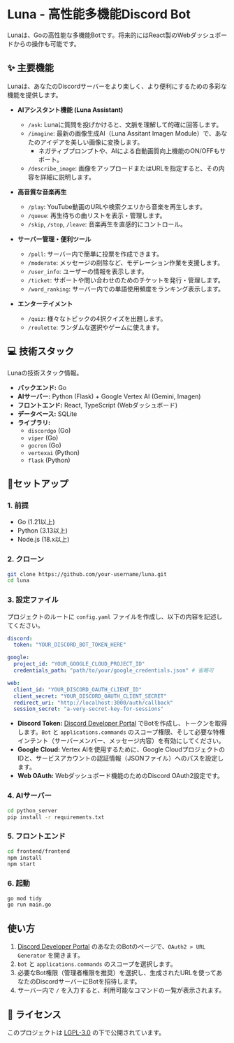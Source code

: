 # Luna - 高性能多機能Discord Bot

Lunaは、Goの高性能な多機能Botです。将来的にはReact製のWebダッシュボードからの操作も可能です。

## ✨ 主要機能

Lunaは、あなたのDiscordサーバーをより楽しく、より便利にするための多彩な機能を提供します。

- **AIアシスタント機能 (Luna Assistant)**
  - `/ask`: Lunaに質問を投げかけると、文脈を理解して的確に回答します。
  - `/imagine`: 最新の画像生成AI（Luna Assitant Imagen Module）で、あなたのアイデアを美しい画像に変換します。
    - ネガティブプロンプトや、AIによる自動画質向上機能のON/OFFもサポート。
  - `/describe_image`: 画像をアップロードまたはURLを指定すると、その内容を詳細に説明します。

- **高音質な音楽再生**
  - `/play`: YouTube動画のURLや検索クエリから音楽を再生します。
  - `/queue`: 再生待ちの曲リストを表示・管理します。
  - `/skip`, `/stop`, `/leave`: 音楽再生を直感的にコントロール。

- **サーバー管理・便利ツール**
  - `/poll`: サーバー内で簡単に投票を作成できます。
  - `/moderate`: メッセージの削除など、モデレーション作業を支援します。
  - `/user_info`: ユーザーの情報を表示します。
  - `/ticket`: サポートや問い合わせのためのチケットを発行・管理します。
  - `/word_ranking`: サーバー内での単語使用頻度をランキング表示します。

- **エンターテイメント**
  - `/quiz`: 様々なトピックの4択クイズを出題します。
  - `/roulette`: ランダムな選択やゲームに使えます。

## 💻 技術スタック

Lunaの技術スタック情報。

- **バックエンド:** Go
- **AIサーバー:** Python (Flask) + Google Vertex AI (Gemini, Imagen)
- **フロントエンド:** React, TypeScript (Webダッシュボード)
- **データベース:** SQLite
- **ライブラリ:**
  - `discordgo` (Go)
  - `viper` (Go)
  - `gocron` (Go)
  - `vertexai` (Python)
  - `flask` (Python)

## 🚀セットアップ
### 1. 前提

- Go (1.21以上)
- Python (3.13以上)
- Node.js (18.x以上)

### 2. クローン

```bash
git clone https://github.com/your-username/luna.git
cd luna
```

### 3. 設定ファイル

プロジェクトのルートに `config.yaml` ファイルを作成し、以下の内容を記述してください。

```yaml
discord:
  token: "YOUR_DISCORD_BOT_TOKEN_HERE"

google:
  project_id: "YOUR_GOOGLE_CLOUD_PROJECT_ID"
  credentials_path: "path/to/your/google_credentials.json" # 省略可

web:
  client_id: "YOUR_DISCORD_OAUTH_CLIENT_ID"
  client_secret: "YOUR_DISCORD_OAUTH_CLIENT_SECRET"
  redirect_uri: "http://localhost:3000/auth/callback"
  session_secret: "a-very-secret-key-for-sessions"
```

- **Discord Token:** [Discord Developer Portal](https://discord.com/developers/applications) でBotを作成し、トークンを取得します。`Bot` と `applications.commands` のスコープ権限、そして必要な特権インテント（サーバーメンバー、メッセージ内容）を有効にしてください。
- **Google Cloud:** Vertex AIを使用するために、Google CloudプロジェクトのIDと、サービスアカウントの認証情報（JSONファイル）へのパスを設定します。
- **Web OAuth:** Webダッシュボード機能のためのDiscord OAuth2設定です。

### 4. AIサーバー

```bash
cd python_server
pip install -r requirements.txt
```

### 5. フロントエンド

```bash
cd frontend/frontend
npm install
npm start
```

### 6. 起動

```bash
go mod tidy
go run main.go
```

## 使い方

1.  [Discord Developer Portal](https://discord.com/developers/applications) のあなたのBotのページで、`OAuth2 > URL Generator` を開きます。
2.  `bot` と `applications.commands` のスコープを選択します。
3.  必要なBot権限（管理者権限を推奨）を選択し、生成されたURLを使ってあなたのDiscordサーバーにBotを招待します。
4.  サーバー内で `/` を入力すると、利用可能なコマンドの一覧が表示されます。

## 📜 ライセンス

このプロジェクトは [LGPL-3.0](LICENSE.md) の下で公開されています。
